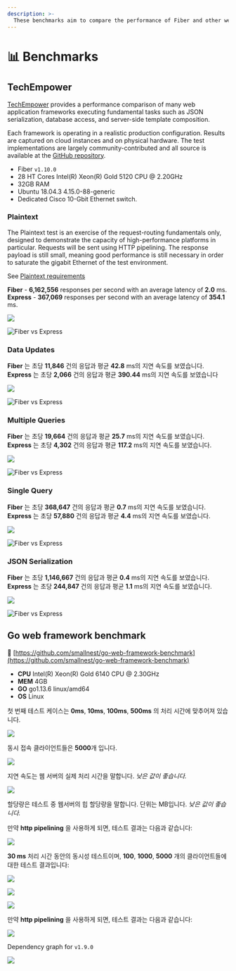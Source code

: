 ```yaml
---
description: >-
  These benchmarks aim to compare the performance of Fiber and other web frameworks.
---
```


# 📊 Benchmarks

## TechEmpower

[TechEmpower](https://www.techempower.com/benchmarks/#section=data-r19&hw=ph&test=composite) provides  a performance comparison of many web application frameworks executing fundamental tasks such as JSON serialization, database access, and server-side template composition.

Each framework is operating in a realistic production configuration. Results are captured on cloud instances and on physical hardware. The test implementations are largely community-contributed and all source is available at the [GitHub repository](https://github.com/TechEmpower/FrameworkBenchmarks).

* Fiber `v1.10.0`
* 28 HT Cores Intel\(R\) Xeon\(R\) Gold 5120 CPU @ 2.20GHz
* 32GB RAM
* Ubuntu 18.04.3 4.15.0-88-generic
* Dedicated Cisco 10-Gbit Ethernet switch.

### Plaintext

The Plaintext test is an exercise of the request-routing fundamentals only, designed to demonstrate the capacity of high-performance platforms in particular. Requests will be sent using HTTP pipelining. The response payload is still small, meaning good performance is still necessary in order to saturate the gigabit Ethernet of the test environment.

See [Plaintext requirements](https://github.com/TechEmpower/FrameworkBenchmarks/wiki/Project-Information-Framework-Tests-Overview#single-database-query)

**Fiber**      -   **6,162,556** responses per second with an average latency of     **2.0** ms.  
**Express** -      **367,069** responses per second with an average latency of **354.1** ms.

![](.gitbook/assets/plaintext%20%281%29.png)

![Fiber vs Express](.gitbook/assets/plaintext_express.png)

### Data Updates

**Fiber** 는 초당 **11,846** 건의 응답과 평균 **42.8** ms의 지연 속도를 보였습니다.  
**Express** 는 초당 **2,066** 건의 응답과 평균 **390.44** ms의 지연 속도를 보였습니다

![](.gitbook/assets/data_updates.png)

![Fiber vs Express](.gitbook/assets/data_updates_express%20%281%29.png)

### Multiple Queries

**Fiber** 는 초당 **19,664** 건의 응답과 평균 **25.7** ms의 지연 속도를 보였습니다.  
**Express** 는 초당 **4,302** 건의 응답과 평균 **117.2** ms의 지연 속도를 보였습니다.

![](.gitbook/assets/multiple_queries%20%281%29.png)

![Fiber vs Express](.gitbook/assets/multiple_queries_express.png)

### Single Query

**Fiber** 는 초당 **368,647** 건의 응답과 평균 **0.7** ms의 지연 속도를 보였습니다.  
**Express** 는 초당 **57,880** 건의 응답과 평균 **4.4** ms의 지연 속도를 보였습니다.

![](.gitbook/assets/single_query%20%282%29.png)

![Fiber vs Express](.gitbook/assets/single_query_express.png)

### JSON Serialization

**Fiber** 는 초당 **1,146,667** 건의 응답과 평균 **0.4** ms의 지연 속도를 보였습니다.  
**Express** 는 초당 **244,847** 건의 응답과 평균 **1.1** ms의 지연 속도를 보였습니다.

![](.gitbook/assets/json%20%281%29.png)

![Fiber vs Express](.gitbook/assets/json_express.png)

## Go web framework benchmark

🔗 [https://github.com/smallnest/go-web-framework-benchmark](https://github.com/smallnest/go-web-framework-benchmark)

* **CPU** Intel\(R\) Xeon\(R\) Gold 6140 CPU @ 2.30GHz
* **MEM** 4GB
* **GO** go1.13.6 linux/amd64
* **OS** Linux

첫 번째 테스트 케이스는 **0ms**, **10ms**, **100ms**, **500ms** 의 처리 시간에 맞추어져 있습니다.

![](https://raw.githubusercontent.com/gofiber/docs/master/.gitbook/assets/benchmark.png)

동시 접속 클라이언트들은 **5000**개 입니다.

![](https://raw.githubusercontent.com/gofiber/docs/master/.gitbook/assets/benchmark_latency.png)

지연 속도는 웹 서버의 실제 처리 시간을 말합니다. _낮은 값이 좋습니다._

![](https://raw.githubusercontent.com/gofiber/docs/master/.gitbook/assets/benchmark_alloc.png)

할당량은 테스트 중 웹서버의 힙 할당량을 말합니다. 단위는 MB입니다. _낮은 값이 좋습니다._

만약 **http pipelining** 을 사용하게 되면, 테스트 결과는 다음과 같습니다:

![](https://raw.githubusercontent.com/gofiber/docs/master/.gitbook/assets/benchmark-pipeline.png)

**30 ms** 처리 시간 동안의 동시성 테스트이며, **100**, **1000**, **5000** 개의 클라이언트들에 대한 테스트 결과입니다:

![](https://raw.githubusercontent.com/gofiber/docs/master/.gitbook/assets/concurrency.png)

![](https://raw.githubusercontent.com/gofiber/docs/master/.gitbook/assets/concurrency_latency.png)

![](https://raw.githubusercontent.com/gofiber/docs/master/.gitbook/assets/concurrency_alloc.png)

만약 **http pipelining** 을 사용하게 되면, 테스트 결과는 다음과 같습니다:

![](https://raw.githubusercontent.com/gofiber/docs/master/.gitbook/assets/concurrency-pipeline.png)

Dependency graph for `v1.9.0`

![](.gitbook/assets/graph.svg)

